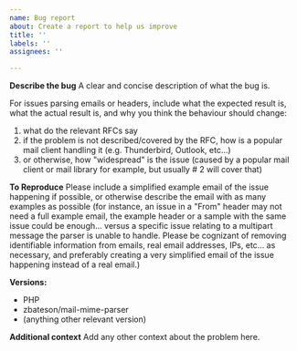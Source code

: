 ```yaml
---
name: Bug report
about: Create a report to help us improve
title: ''
labels: ''
assignees: ''

---
```


**Describe the bug**
A clear and concise description of what the bug is.

For issues parsing emails or headers, include what the expected result is, what the actual result is, and why you think the behaviour should change:

1. what do the relevant RFCs say
2. if the problem is not described/covered by the RFC, how is a popular mail client handling it (e.g. Thunderbird, Outlook, etc...)
3. or otherwise, how "widespread" is the issue (caused by a popular mail client or mail library for example, but usually # 2 will cover that)

**To Reproduce**
Please include a simplified example email of the issue happening if possible, or otherwise describe the email with as many examples as possible (for instance, an issue in a "From" header may not need a full example email, the example header or a sample with the same issue could be enough... versus a specific issue relating to a multipart message the parser is unable to handle.  Please be cognizant of removing identifiable information from emails, real email addresses, IPs, etc... as necessary, and preferably creating a very simplified email of the issue happening instead of a real email.)

**Versions:**
 - PHP
 - zbateson/mail-mime-parser
 - (anything other relevant version)

**Additional context**
Add any other context about the problem here.
